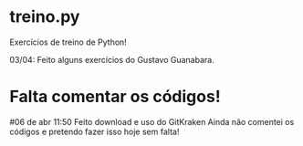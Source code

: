 # treino.py
Exercícios de treino de Python!

03/04: Feito alguns exercícios do Gustavo Guanabara.
# Falta comentar os códigos!

#06 de abr 11:50
Feito download e uso do GitKraken
Ainda não comentei os códigos e pretendo fazer isso hoje sem falta!
